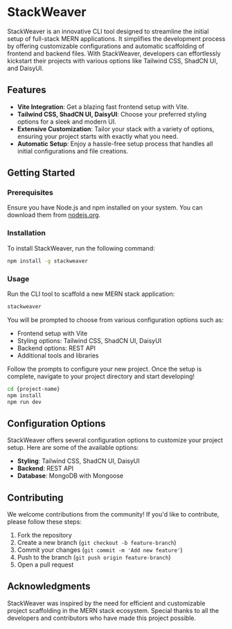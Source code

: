 # StackWeaver

StackWeaver is an innovative CLI tool designed to streamline the initial setup of full-stack MERN applications. It simplifies the development process by offering customizable configurations and automatic scaffolding of frontend and backend files. With StackWeaver, developers can effortlessly kickstart their projects with various options like Tailwind CSS, ShadCN UI, and DaisyUI.

## Features

- **Vite Integration**: Get a blazing fast frontend setup with Vite.
- **Tailwind CSS, ShadCN UI, DaisyUI**: Choose your preferred styling options for a sleek and modern UI.
- **Extensive Customization**: Tailor your stack with a variety of options, ensuring your project starts with exactly what you need.
- **Automatic Setup**: Enjoy a hassle-free setup process that handles all initial configurations and file creations.

## Getting Started

### Prerequisites

Ensure you have Node.js and npm installed on your system. You can download them from [nodejs.org](https://nodejs.org/).

### Installation

To install StackWeaver, run the following command:

```bash
npm install -g stackweaver
```

### Usage

Run the CLI tool to scaffold a new MERN stack application:

```bash
stackweaver
```

You will be prompted to choose from various configuration options such as:

- Frontend setup with Vite
- Styling options: Tailwind CSS, ShadCN UI, DaisyUI
- Backend options: REST API
- Additional tools and libraries

Follow the prompts to configure your new project. Once the setup is complete, navigate to your project directory and start developing!

```bash
cd {project-name}
npm install
npm run dev
```

## Configuration Options

StackWeaver offers several configuration options to customize your project setup. Here are some of the available options:

- **Styling**: Tailwind CSS, ShadCN UI, DaisyUI
- **Backend**: REST API
- **Database**: MongoDB with Mongoose

## Contributing

We welcome contributions from the community! If you'd like to contribute, please follow these steps:

1. Fork the repository
2. Create a new branch (`git checkout -b feature-branch`)
3. Commit your changes (`git commit -m 'Add new feature'`)
4. Push to the branch (`git push origin feature-branch`)
5. Open a pull request

## Acknowledgments

StackWeaver was inspired by the need for efficient and customizable project scaffolding in the MERN stack ecosystem. Special thanks to all the developers and contributors who have made this project possible.
